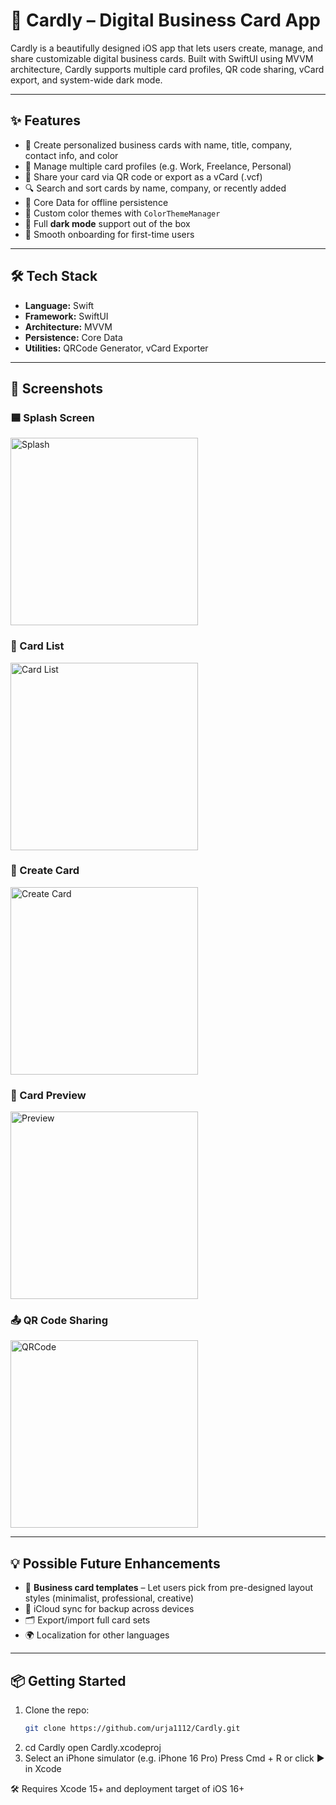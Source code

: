 # 📇 Cardly – Digital Business Card App

Cardly is a beautifully designed iOS app that lets users create, manage, and share customizable digital business cards. Built with SwiftUI using MVVM architecture, Cardly supports multiple card profiles, QR code sharing, vCard export, and system-wide dark mode.

---

## ✨ Features

- 📝 Create personalized business cards with name, title, company, contact info, and color
- 👥 Manage multiple card profiles (e.g. Work, Freelance, Personal)
- 📱 Share your card via QR code or export as a vCard (.vcf)
- 🔍 Search and sort cards by name, company, or recently added
- 💾 Core Data for offline persistence
- 🎨 Custom color themes with `ColorThemeManager`
- 🌙 Full **dark mode** support out of the box
- 🚀 Smooth onboarding for first-time users

---

## 🛠 Tech Stack

- **Language:** Swift
- **Framework:** SwiftUI
- **Architecture:** MVVM
- **Persistence:** Core Data
- **Utilities:** QRCode Generator, vCard Exporter

---

## 📸 Screenshots

### 🟦 Splash Screen
<img src="Screenshots/Splash.png" alt="Splash" width="300"/>

### 🧭 Card List
<img src="Screenshots/CardList.png" alt="Card List" width="300"/>


### 📝 Create Card
<img src="Screenshots/CreateCard.png" alt="Create Card" width="300"/>

### 🧾 Card Preview
<img src="Screenshots/Preview.png" alt="Preview" width="300"/>

### 📤 QR Code Sharing
<img src="Screenshots/QRCode.png" alt="QRCode" width="300"/>


---

## 💡 Possible Future Enhancements

- 🧾 **Business card templates** – Let users pick from pre-designed layout styles (minimalist, professional, creative)
- 🔄 iCloud sync for backup across devices
- 🗂 Export/import full card sets
- 🌍 Localization for other languages

---

## 📦 Getting Started

1. Clone the repo:
   ```bash
   git clone https://github.com/urja1112/Cardly.git
2. cd Cardly
   open Cardly.xcodeproj
3. Select an iPhone simulator (e.g. iPhone 16 Pro)
   Press Cmd + R or click ▶️ in Xcode

🛠 Requires Xcode 15+ and deployment target of iOS 16+
